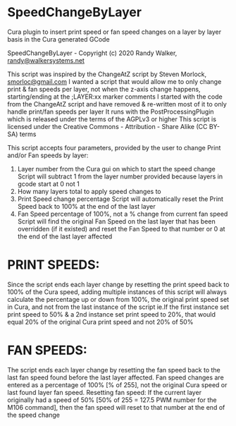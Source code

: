 # SpeedChangeByLayer
Cura plugin to insert print speed or fan speed changes on a layer by layer basis in the Cura generated GCode

SpeedChangeByLayer - Copyright (c) 2020 Randy Walker, randy@walkersystems.net

This script was inspired by the ChangeAtZ script by Steven Morlock, smorloc@gmail.com
I wanted a script that would allow me to only change print & fan speeds per layer, not when the z-axis change happens, starting/ending at the ;LAYER:xx marker comments
I started with the code from the ChangeAtZ script and have removed & re-written most of it to only handle print/fan speeds per layer
It runs with the PostProcessingPlugin which is released under the terms of the AGPLv3 or higher
This script is licensed under the Creative Commons - Attribution - Share Alike (CC BY-SA) terms

This script accepts four parameters, provided by the user to change Print and/or Fan speeds by layer:
  1) Layer number from the Cura gui on which to start the speed change
     Script will subtract 1 from the layer number provided because layers in gcode start at 0 not 1
  2) How many layers total to apply speed changes to
  3) Print Speed change percentage
     Script will automatically reset the Print Speed back to 100% at the end of the last layer
  4) Fan Speed percentage of 100%, not a % change from current fan speed
     Script will find the original Fan Speed on the last layer that has been overridden (if it existed) and reset the Fan Speed to that number or 0 at the end of the last layer affected

# PRINT SPEEDS:
Since the script ends each layer change by resetting the print speed back to 100% of the Cura speed, adding multiple instances of this script
will always calculate the percentage up or down from 100%, the original print speed set in Cura, and not from the last instance of the script
ie.If the first instance set print speed to 50% & a 2nd instance set print speed to 20%, that would equal 20% of the original Cura print speed and not 20% of 50%

# FAN SPEEDS:
The script ends each layer change by resetting the fan speed back to the last fan speed found before the last layer affected.
Fan speed changes are entered as a percentage of 100% [% of 255], not the original Cura speed or last found layer fan speed.
Resetting fan speed: If the current layer originally had a speed of 50% [50% of 255 = 127.5 PWM number for the M106 command], then the fan speed will reset to that number at the end of the speed change
